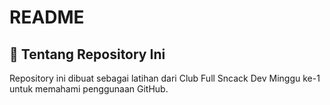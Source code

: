 # README

## 📌 Tentang Repository Ini

Repository ini dibuat sebagai latihan dari Club Full Sncack Dev Minggu ke-1 untuk memahami penggunaan GitHub.
